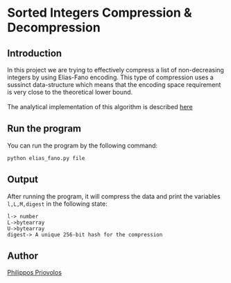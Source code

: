 # Sorted Integers Compression & Decompression

## Introduction

In this project we are trying to effectively compress a list of non-decreasing integers by using Elias-Fano encoding. This type of compression uses a sussinct data-structure which means that the encoding space requirement is very close to the theoretical lower bound.<br><br>
The analytical implementation of this algorithm is described [here](https://github.com/Philippos01/Algorithms-Data-Structures/blob/main/assignment-2022-1/assignment-2022-1.pdf)

## Run the program

You can run the program by the following command:
```
python elias_fano.py file
```

## Output

After running the program, it will compress the data and print the variables ```l,L,M,digest``` in the following state:
``` 
l-> number
L->bytearray
U->bytearray
digest-> A unique 256-bit hash for the compression
```

## Author 
[Philippos Priovolos](https://github.com/Philippos01)

